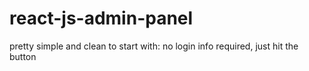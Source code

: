 # react-js-admin-panel
pretty simple and clean to start with: no login info required, just hit the button
